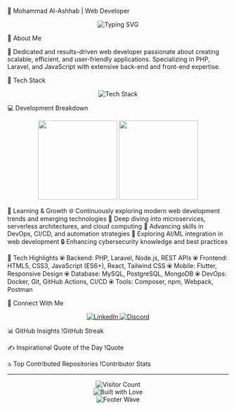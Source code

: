 👋 Mohammad Al-Ashhab | Web Developer
<div align="center">
  <img src="https://readme-typing-svg.demolab.com/?font=Fira+Code&pause=1000&color=00F7F7&center=true&width=800&lines=🚀+Passionate+Web+Developer;🔧+PHP+%7C+Laravel+%7C+JavaScript+Specialist;✨+Clean+Code+Enthusiast+%26+Tech+Innovator" alt="Typing SVG" />
</div>

🌟 About Me


🚀 Dedicated and results-driven web developer passionate about creating scalable, efficient, and user-friendly applications. Specializing in PHP, Laravel, and JavaScript with extensive back-end and front-end expertise.

🔧 Tech Stack
<div align="center">
  <img src="https://skillicons.dev/icons?i=php,laravel,js,html,css,mysql,flutter,git,nodejs,wordpress,react,tailwind,docker&perline=7" alt="Tech Stack" />
</div>

💻 Development Breakdown
<div align="center">
<img height="180em" src="https://github-readme-stats.vercel.app/api?username=mohammad-alashhab&theme=dark&hide_border=false&include_all_commits=false&count_private=false"/>
  <img height="180em" src="https://github-readme-stats.vercel.app/api/top-langs/?username=mohammad-alashhab&theme=dark&hide_border=false&include_all_commits=false&count_private=false&layout=compact"/>
</div>

🌱 Learning & Growth
🌐 Continuously exploring modern web development trends and emerging technologies
🔬 Deep diving into microservices, serverless architectures, and cloud computing
🤖 Advancing skills in DevOps, CI/CD, and automation strategies
🧠 Exploring AI/ML integration in web development
🔒 Enhancing cybersecurity knowledge and best practices

🚀 Tech Highlights
⦿ Backend: PHP, Laravel, Node.js, REST APIs
⦿ Frontend: HTML5, CSS3, JavaScript (ES6+), React, Tailwind CSS
⦿ Mobile: Flutter, Responsive Design
⦿ Database: MySQL, PostgreSQL, MongoDB
⦿ DevOps: Docker, Git, GitHub Actions, CI/CD
⦿ Tools: Composer, npm, Webpack, Postman

🔗 Connect With Me
<div align="center">
  <a href="www.linkedin.com/in/mohamad-alashhab-6a492b1ba" target="_blank">
    <img alt="LinkedIn" src="https://img.shields.io/badge/LinkedIn-0077B5?style=for-the-badge&logo=linkedin&logoColor=white"/>
  </a>
  <a href="https://discord.gg/#0123" target="_blank">
    <img alt="Discord" src="https://img.shields.io/badge/Discord-7289DA?style=for-the-badge&logo=discord&logoColor=white"/>
  </a>
</div>

📊 GitHub Insights
!GitHub Streak

✍️ Inspirational Quote of the Day
!Quote

🔝 Top Contributed Repositories
!Contributor Stats

---

<div align="center">
  <img src="https://visitcount.itsvg.in/api?id=hamzatal&icon=5&color=6" alt="Visitor Count"/>
  <br>
  <img src="https://forthebadge.com/images/badges/built-with-love.svg" alt="Built with Love"/>
  <br>
  <img src="https://capsule-render.vercel.app/api?type=waving&color=gradient&height=100&section=footer" alt="Footer Wave"/>
</div>
